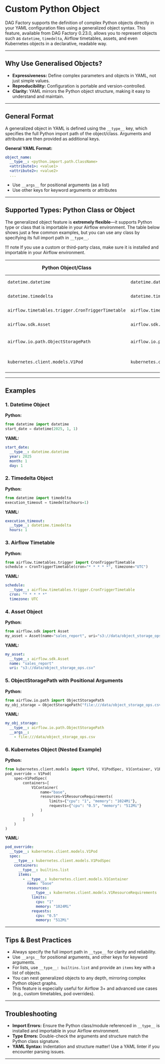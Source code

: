 # Custom Python Object

DAG Factory supports the definition of complex Python objects directly in your YAML configuration files using a generalized object syntax. This feature, available from DAG Factory 0.23.0, allows you to represent objects such as `datetime`, `timedelta`, Airflow timetables, assets, and even Kubernetes objects in a declarative, readable way.

---

## Why Use Generalised Objects?

- **Expressiveness:** Define complex parameters and objects in YAML, not just simple values.
- **Reproducibility:** Configuration is portable and version-controlled.
- **Clarity:** YAML mirrors the Python object structure, making it easy to understand and maintain.

---

## General Format

A generalized object in YAML is defined using the `__type__` key, which specifies the full Python import path of the object/class. Arguments and attributes are then provided as additional keys.

**General YAML Format:**

```yaml
object_name:
  __type__: <python.import.path.ClassName>
  <attribute1>: <value1>
  <attribute2>: <value2>
  ...
```

- Use `__args__` for positional arguments (as a list)
- Use other keys for keyword arguments or attributes

---

## Supported Types: Python Class or Object

The generalized object feature is **extremely flexible**—it supports Python type or class that is importable in your Airflow environment. The table below shows just a few common examples, but you can use any class by specifying its full import path in `__type__`.

!!! note
    If you use a custom or third-party class, make sure it is installed and importable in your Airflow environment.

| Python Object/Class                        | YAML `__type__` Value                        | Example Use Case                |
|--------------------------------------------|----------------------------------------------|---------------------------------|
| `datetime.datetime`                        | `datetime.datetime`                          | DAG start date                  |
| `datetime.timedelta`                       | `datetime.timedelta`                         | Task timeout                    |
| `airflow.timetables.trigger.CronTriggerTimetable` | `airflow.timetables.trigger.CronTriggerTimetable` | Custom scheduling               |
| `airflow.sdk.Asset`                        | `airflow.sdk.Asset`                          | Asset definition                |
| `airflow.io.path.ObjectStoragePath`        | `airflow.io.path.ObjectStoragePath`           | Object storage path             |
| `kubernetes.client.models.V1Pod`           | `kubernetes.client.models.V1Pod`              | Kubernetes pod override         |

---

## Examples

### 1. Datetime Object

**Python:**

```python
from datetime import datetime
start_date = datetime(2025, 1, 1)
```

**YAML:**

```yaml
start_date:
  __type__: datetime.datetime
  year: 2025
  month: 1
  day: 1
```

### 2. Timedelta Object

**Python:**

```python
from datetime import timedelta
execution_timeout = timedelta(hours=1)
```

**YAML:**

```yaml
execution_timeout:
  __type__: datetime.timedelta
  hours: 1
```

### 3. Airflow Timetable

**Python:**

```python
from airflow.timetables.trigger import CronTriggerTimetable
schedule = CronTriggerTimetable(cron="* * * * *", timezone="UTC")
```

**YAML:**

```yaml
schedule:
  __type__: airflow.timetables.trigger.CronTriggerTimetable
  cron: "* * * * *"
  timezone: UTC
```

### 4. Asset Object

**Python:**

```python
from airflow.sdk import Asset
my_asset = Asset(name="sales_report", uri="s3://data/object_storage_ops.csv")
```

**YAML:**

```yaml
my_asset:
  __type__: airflow.sdk.Asset
  name: "sales_report"
  uri: "s3://data/object_storage_ops.csv"
```

### 5. ObjectStoragePath with Positional Arguments

**Python:**

```python
from airflow.io.path import ObjectStoragePath
my_obj_storage = ObjectStoragePath("file:///data/object_storage_ops.csv")
```

**YAML:**

```yaml
my_obj_storage:
  __type__: airflow.io.path.ObjectStoragePath
  __args__:
    - file:///data/object_storage_ops.csv
```

### 6. Kubernetes Object (Nested Example)

**Python:**

```python
from kubernetes.client.models import V1Pod, V1PodSpec, V1Container, V1ResourceRequirements
pod_override = V1Pod(
    spec=V1PodSpec(
        containers=[
            V1Container(
                name="base",
                resources=V1ResourceRequirements(
                    limits={"cpu": "1", "memory": "1024Mi"},
                    requests={"cpu": "0.5", "memory": "512Mi"}
                )
            )
        ]
    )
)
```

**YAML:**

```yaml
pod_override:
  __type__: kubernetes.client.models.V1Pod
  spec:
    __type__: kubernetes.client.models.V1PodSpec
    containers:
      __type__: builtins.list
      items:
        - __type__: kubernetes.client.models.V1Container
          name: "base"
          resources:
            __type__: kubernetes.client.models.V1ResourceRequirements
            limits:
              cpu: "1"
              memory: "1024Mi"
            requests:
              cpu: "0.5"
              memory: "512Mi"
```

---

## Tips & Best Practices

- Always specify the full import path in `__type__` for clarity and reliability.
- Use `__args__` for positional arguments, and other keys for keyword arguments.
- For lists, use `__type__: builtins.list` and provide an `items` key with a list of objects.
- You can nest generalized objects to any depth, mirroring complex Python object graphs.
- This feature is especially useful for Airflow 3+ and advanced use cases (e.g., custom timetables, pod overrides).

---

## Troubleshooting

- **Import Errors:** Ensure the Python class/module referenced in `__type__` is installed and importable in your Airflow environment.
- **Type Errors:** Double-check the arguments and structure match the Python class signature.
- **YAML Syntax:** Indentation and structure matter! Use a YAML linter if you encounter parsing issues.

---

